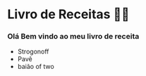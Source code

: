 # Livro de Receitas :man_cook: #

###  Olá Bem vindo ao meu livro de receita

- Strogonoff
- Pavê
- baião of two
